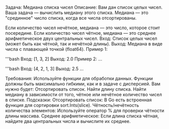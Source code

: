 Задача: Медиана списка чисел
Описание:
Вам дан список целых чисел. Ваша задача — вычислить медиану этого списка. Медиана — это "срединное" число списка, когда все числа отсортированы.

Если количество чисел нечётное, медиана — это число, которое стоит посередине.
Если количество чисел чётное, медиана — это среднее арифметическое двух центральных чисел.
Вход:
Список целых чисел (может быть как чётной, так и нечётной длины).
Выход:
Медиана в виде числа с плавающей точкой (float64).
Пример 1:

'''bash
Вход: [1, 3, 2]
Выход: 2.0
Пример 2:
...

'''bash
Вход: [4, 2, 1, 3]
Выход: 2.5
...

Требования:
Используйте функции для обработки данных. Функции должны быть максимально гибкими, как и в задаче с дисперсией.
Вам нужно будет:
Отсортировать список.
Найти длину списка.
Найти медиану в зависимости от того, чётное или нечётное количество чисел в списке.
Подсказки:
Отсортировать список: В Go есть встроенная функция для сортировки sort.Ints(slice).
Чётность/нечётность количества элементов: Используйте оператор % для проверки чётности длины массива.
Среднее арифметическое: Если длина списка чётная, найдите два центральных числа и вычислите их среднее.
